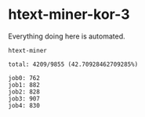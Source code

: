 # htext-miner-kor-3

Everything doing here is automated.

```
htext-miner

total: 4209/9855 (42.70928462709285%)

job0: 762
job1: 882
job2: 828
job3: 907
job4: 830
```